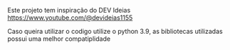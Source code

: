 Este projeto tem inspiração do DEV Ideias  https://www.youtube.com/@devideias1155

Caso queira utilizar o codigo utilize o python 3.9, as bibliotecas utilizadas possui uma melhor compatiplidade
